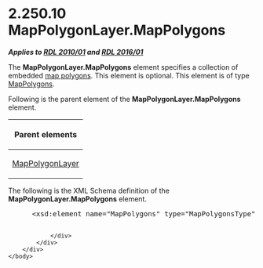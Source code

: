 <html dir="LTR" xmlns:mshelp="http://msdn.microsoft.com/mshelp" xmlns:ddue="http://ddue.schemas.microsoft.com/authoring/2003/5" xmlns:xlink="http://www.w3.org/1999/xlink" xmlns:tool="http://www.microsoft.com/tooltip">
    <head>
        <meta http-equiv="Content-Type" content="text/html; CHARSET=utf-8"></meta>
        <meta name="save" content="history"></meta>
        <title>2.250.10 MapPolygonLayer.MapPolygons</title>
        <xml>
            <mshelp:toctitle title="2.250.10 MapPolygonLayer.MapPolygons"></mshelp:toctitle>
            <mshelp:rltitle title="[MS-RDL]: MapPolygonLayer.MapPolygons"></mshelp:rltitle>
            <mshelp:keyword index="A" term="0457423c-549f-42ad-aa4e-24d1cae59a71"></mshelp:keyword>
            <mshelp:attr name="DCSext.ContentType" value="open specification"></mshelp:attr>
            <mshelp:attr name="AssetID" value="0457423c-549f-42ad-aa4e-24d1cae59a71"></mshelp:attr>
            <mshelp:attr name="TopicType" value="kbRef"></mshelp:attr>
            <mshelp:attr name="DCSext.Title" value="[MS-RDL]: MapPolygonLayer.MapPolygons" />
        </xml>
    </head>
    <body>
        <div id="header">
            <h1 class="heading">2.250.10 MapPolygonLayer.MapPolygons</h1>
        </div>
        <div id="mainSection">
            <div id="mainBody">
                <div id="allHistory" class="saveHistory"></div>
                <div id="sectionSection0" class="section" name="collapseableSection">
                    

<p><b><i>Applies to </i></b><a href="3428e690-a348-4ec7-8a6a-8efb42d2cdee.html"><b><i>RDL 2010/01</i></b></a><b><i>
and </i></b><a href="52ce3983-2bfc-4e72-9359-42aaf5fe4509.html"><b><i>RDL 2016/01</i></b></a></p>

<p>The <b>MapPolygonLayer.MapPolygons</b> element specifies a
collection of embedded <a href="b2482b3f-74ab-4ca8-a9e5-c07955011743.html#gt_f553c04a-6cfa-4612-8395-c4f3af4a50ac">map
polygons</a>. This element is optional. This element is of type <a href="e6130505-318c-41f6-808e-c14fa285a8de.html">MapPolygons</a>.</p>

<p>Following is the parent element of the <b>MapPolygonLayer.MapPolygons</b>
element.</p>

<table>
 <thead>
  <tr>
   <th>
   <p>Parent elements</p>
   </th>
  </tr>
 </thead>
 <tr>
  <td>
  <p><a href="f54fa273-d9b2-4e49-a896-6001bcda016b.html">MapPolygonLayer</a></p>
  </td>
 </tr>
</table>

<p>The following is the XML Schema definition of the <b>MapPolygonLayer.MapPolygons</b>
element.</p>

<dl>
<dd>
<div><pre> &lt;xsd:element name=&quot;MapPolygons&quot; type=&quot;MapPolygonsType&quot; minOccurs=&quot;0&quot; /&gt;
  
</pre></div>
</dd></dl>


                </div>
            </div>
        </div>
    </body>
</html>